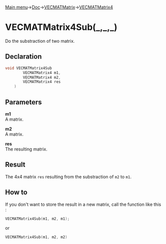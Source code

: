 [Main menu](../../../../Readme.md)->[Doc](../../../VECMATKit.md)->[VECMATMatrix](../../VECMATMatrix.md)->[VECMATMatrix4](../../VECMATMatrix4.md)

# VECMATMatrix4Sub(\_,\_,\_)
Do the substraction of two matrix.

## **Declaration**
```C
void VECMATMatrix4Sub
		VECMATMatrix4 m1,
		VECMATMatrix4 m2,
		VECMATMatrix4 res
	)
```


## **Parameters**
**m1**  
A matrix.

**m2**  
A matrix.

**res**  
The resulting matrix.


## **Result**
The 4x4 matrix `res` resulting from the substraction of `m2` to `m1`.

## How to
If you don't want to store the result in a new matrix, call the function like this :

```C
VECMATMatrix4Sub(m1, m2, m1);
```
or

```C
VECMATMatrix4Sub(m1, m2, m2)
```
